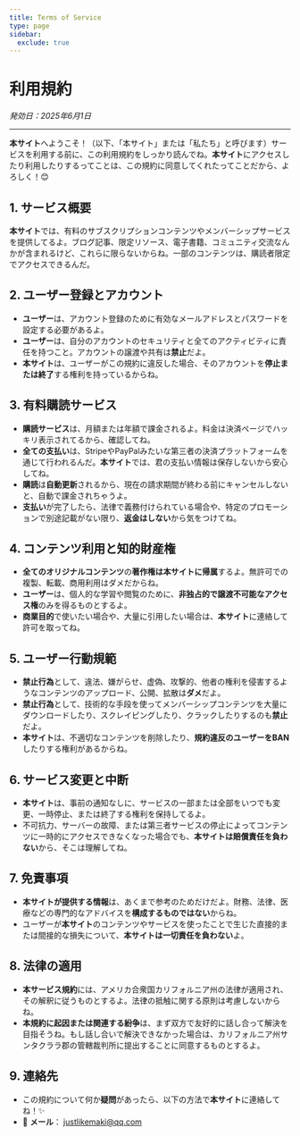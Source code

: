 ```yaml
---
title: Terms of Service
type: page
sidebar:
  exclude: true
---
```

# 利用規約

*発効日：2025年6月1日*

---

**本サイト**へようこそ！（以下、「本サイト」または「私たち」と呼びます）サービスを利用する前に、この利用規約をしっかり読んでね。**本サイト**にアクセスしたり利用したりするってことは、この規約に同意してくれたってことだから、よろしく！😊

## 1. サービス概要
**本サイト**では、有料のサブスクリプションコンテンツやメンバーシップサービスを提供してるよ。ブログ記事、限定リソース、電子書籍、コミュニティ交流なんかが含まれるけど、これらに限らないからね。一部のコンテンツは、購読者限定でアクセスできるんだ。

## 2. ユーザー登録とアカウント
- **ユーザー**は、アカウント登録のために有効なメールアドレスとパスワードを設定する必要があるよ。
- **ユーザー**は、自分のアカウントのセキュリティと全てのアクティビティに責任を持つこと。アカウントの譲渡や共有は**禁止**だよ。
- **本サイト**は、ユーザーがこの規約に違反した場合、そのアカウントを**停止または終了**する権利を持っているからね。

## 3. 有料購読サービス
- **購読サービス**は、月額または年額で課金されるよ。料金は決済ページでハッキリ表示されてるから、確認してね。
- **全ての支払い**は、StripeやPayPalみたいな第三者の決済プラットフォームを通じて行われるんだ。**本サイト**では、君の支払い情報は保存しないから安心してね。
- **購読**は**自動更新**されるから、現在の請求期間が終わる前にキャンセルしないと、自動で課金されちゃうよ。
- **支払い**が完了したら、法律で義務付けられている場合や、特定のプロモーションで別途記載がない限り、**返金はしない**から気をつけてね。

## 4. コンテンツ利用と知的財産権
- **全てのオリジナルコンテンツ**の**著作権は本サイトに帰属**するよ。無許可での複製、転載、商用利用はダメだからね。
- **ユーザー**は、個人的な学習や閲覧のために、**非独占的で譲渡不可能なアクセス権**のみを得るものとするよ。
- **商業目的**で使いたい場合や、大量に引用したい場合は、**本サイト**に連絡して許可を取ってね。

## 5. ユーザー行動規範
- **禁止行為**として、違法、嫌がらせ、虚偽、攻撃的、他者の権利を侵害するようなコンテンツのアップロード、公開、拡散は**ダメ**だよ。
- **禁止行為**として、技術的な手段を使ってメンバーシップコンテンツを大量にダウンロードしたり、スクレイピングしたり、クラックしたりするのも**禁止**だよ。
- **本サイト**は、不適切なコンテンツを削除したり、**規約違反のユーザーをBAN**したりする権利があるからね。

## 6. サービス変更と中断
- **本サイト**は、事前の通知なしに、サービスの一部または全部をいつでも変更、一時停止、または終了する権利を保持してるよ。
- 不可抗力、サーバーの故障、または第三者サービスの停止によってコンテンツに一時的にアクセスできなくなった場合でも、**本サイトは賠償責任を負わない**から、そこは理解してね。

## 7. 免責事項
- **本サイトが提供する情報**は、あくまで参考のためだけだよ。財務、法律、医療などの専門的なアドバイスを**構成するものではない**からね。
- ユーザーが**本サイト**のコンテンツやサービスを使ったことで生じた直接的または間接的な損失について、**本サイトは一切責任を負わない**よ。

## 8. 法律の適用
- **本サービス規約**には、アメリカ合衆国カリフォルニア州の法律が適用され、その解釈に従うものとするよ。法律の抵触に関する原則は考慮しないからね。
- **本規約に起因または関連する紛争**は、まず双方で友好的に話し合って解決を目指そうね。もし話し合いで解決できなかった場合は、カリフォルニア州サンタクララ郡の管轄裁判所に提出することに同意するものとするよ。

## 9. 連絡先
- この規約について何か**疑問**があったら、以下の方法で**本サイト**に連絡してね！✨
- 📧 **メール**： [justlikemaki@qq.com](mailto:justlikemaki@qq.com)